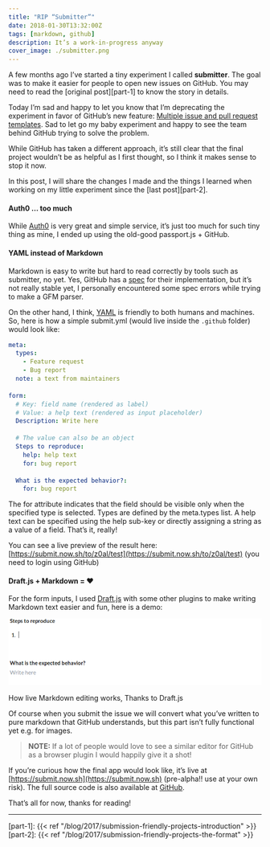 ```yaml
---
title: "RIP “Submitter”"
date: 2018-01-30T13:32:00Z
tags: [markdown, github]
description: It’s a work-in-progress anyway
cover_image: ./submitter.png
---
```


A few months ago I’ve started a tiny experiment I called **submitter**. The goal was to make it easier for people to open new issues on GitHub. You may need to read the [original post][part-1] to know the story in details.

Today I’m sad and happy to let you know that I’m deprecating the experiment in favor of GitHub’s new feature: [Multiple issue and pull request templates](https://github.com/blog/2495-multiple-issue-and-pull-request-templates). Sad to let go my baby experiment and happy to see the team behind GitHub trying to solve the problem.

While GitHub has taken a different approach, it’s still clear that the final project wouldn’t be as helpful as I first thought, so I think it makes sense to stop it now.

In this post, I will share the changes I made and the things I learned when working on my little experiment since the [last post][part-2].

#### Auth0 … too much

While [Auth0](http://auth0.com/) is very great and simple service, it’s just too much for such tiny thing as mine, I ended up using the old-good passport.js + GitHub.

#### YAML instead of Markdown

Markdown is easy to write but hard to read correctly by tools such as submitter, no yet. Yes, GitHub has a [spec](https://github.github.com/gfm/) for their implementation, but it’s not really stable yet, I personally encountered some spec errors while trying to make a GFM parser.

On the other hand, I think, [YAML](http://yaml.org/) is friendly to both humans and machines. So, here is how a simple submit.yml (would live inside the `.github` folder) would look like:

```yaml
meta:
  types:
    - Feature request
    - Bug report
  note: a text from maintainers

form:
  # Key: field name (rendered as label)
  # Value: a help text (rendered as input placeholder)
  Description: Write here

  # The value can also be an object
  Steps to reproduce:
    help: help text
    for: bug report

  What is the expected behavior?:
    for: bug report
```

The for attribute indicates that the field should be visible only when the specified type is selected. Types are defined by the meta.types list. A help text can be specified using the help sub-key or directly assigning a string as a value of a field. That’s it, really!

You can see a live preview of the result here: [https://submit.now.sh/to/z0al/test](https://submit.now.sh/to/z0al/test) (you need to login using GitHub)

#### Draft.js + Markdown = ❤️

For the form inputs, I used [Draft.js](http://draftjs.org/) with some other plugins to make writing Markdown text easier and fun, here is a demo:

![](./demo.gif)<figcaption>How live Markdown editing works, Thanks to Draft.js</figcaption>

Of course when you submit the issue we will convert what you’ve written to pure markdown that GitHub understands, but this part isn’t fully functional yet e.g. for images.

> **NOTE:** If a lot of people would love to see a similar editor for GitHub as a browser plugin I would happily give it a shot!

If you’re curious how the final app would look like, it’s live at [https://submit.now.sh](https://submit.now.sh) (pre-alpha!! use at your own risk). The full source code is also available at [GitHub](https://github.com/z0al/submitter).

That’s all for now, thanks for reading!

---

[part-1]: {{< ref "/blog/2017/submission-friendly-projects-introduction" >}}
[part-2]: {{< ref "/blog/2017/submission-friendly-projects-the-format" >}}
